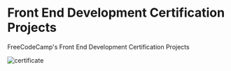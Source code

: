 # Front End Development Certification Projects
FreeCodeCamp's Front End Development Certification Projects

![certificate](https://cloud.githubusercontent.com/assets/19377960/18897587/8b478f96-84f9-11e6-82dc-ebb0d9ea96b2.jpg)
